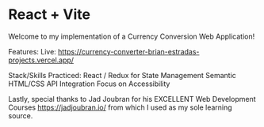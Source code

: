 # React + Vite

Welcome to my implementation of a Currency Conversion Web Application!

Features:
Live:
https://currency-converter-brian-estradas-projects.vercel.app/

Stack/Skills Practiced:
React / Redux for State Management
Semantic HTML/CSS
API Integration
Focus on Accessibility 


Lastly, special thanks to Jad Joubran for his EXCELLENT Web Development Courses https://jadjoubran.io/ from which I used as my sole learning source. 



